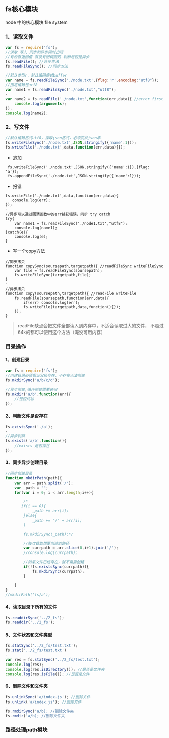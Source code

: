 ## fs核心模块
node 中的核心模块 file system

### 1、读取文件
```javascript
var fs = require('fs');
//读取 写入 同步和异步同时出现
//有没有返回值 有没有回调函数 判断是否是异步
fs.readFile(); //异步方法
fs.readFileSync(); //同步方法
```
```javascript
//默认类型r，默认编码格式buffer
var name = fs.readFileSync('./node.txt',{flag:'r',encoding:"utf8"});
//指定编码是utf8
var name1 = fs.readFileSync('./node.txt',"utf8");
-
var name2 = fs.readFile('./node.txt',function(err,data){ //error first
    console.log(arguments);
});
console.log(name2);
```

### 2、写文件
```javascript
//默认编码格式utf8，存取json格式，必须变成json串
fs.writeFileSync('./node.txt',JSON.stringify({'name':1}));
fs.writeFile('./node.txt',data,function(err,data){});
```
- 追加
```
 fs.writeFileSync('./node.txt',JSON.stringify({'name':1}),{flag: 'a'});
 fs.appendFileSync('./node.txt',JSON.stringify({'name':1}));
```

- 报错
```
fs.writeFile('./node.txt',data,function(err,data){
   console.log(err);
});
-
//异步可以通过回调函数中的err捕获错误，同步 try catch
try{
    var name1 = fs.readFileSync('./node1.txt',"utf8");
    console.log(name1);
}catch(e){
    console.log(e);
}
```

- 写一个copy方法
```
//同步拷贝
function copySync(soursepath,targetpath){ //readFileSync writeFileSync
    var file = fs.readFileSync(soursepath);
    fs.writeFileSync(targetpath,file);
}
-
//异步拷贝
function copy(soursepath,targetpath){ //readFile writeFile
    fs.readFile(soursepath,function(err,data){
        if(err) console.log(err);
        fs.writeFile(targetpath,data,function(){});
    });
}
```
> readFile缺点会把文件全部读入到内存中，不适合读取过大的文件，
不超过64k的都可以使用这个方法（淹没可用内存）

### 目录操作
#### 1、创建目录
```javascript
var fs = require('fs');
//创建目录必须保证父级存在，不存在无法创建
fs.mkdirSync('a/b/c/d');
-
//异步创建,循环创建需要递归
fs.mkdir('a/b',function(err){
    //是否成功
});
```

#### 2、判断文件是否存在
```javascript
fs.existsSync('./a');
-
//异步判断
fs.exists('a/b',function(){
    //exists 是否存在
});
```

#### 3、同步异步创建目录
```javascript
//同步创建目录
function mkdirPath(path){
    var arr = path.split('/');
    var _path = "";
    for(var i = 0; i < arr.length;i++){

        /*
       if(i == 0){
            _path += arr[i];
        }else{
            _path += "/" + arr[i];
        }

        fs.mkdirSync(_path);*/

        //每次截取想要创建的路径
        var currpath = arr.slice(0,i+1).join('/');
        //console.log(currpath);

        //如果文件已经存在，就不需要创建
        if(!fs.existsSync(currpath)){
            fs.mkdirSync(currpath);
        }

    }
}
//mkdirPath('fs/a');
```

#### 4、读取目录下所有的文件 
```javascript
fs.readdirSync('../2_fs');
fs.readdir('../2_fs');
```

#### 5、文件状态和文件类型
```javascript
fs.statSync('../2_fs/test.txt');
fs.stat('../2_fs/test.txt')
-
var res = fs.statSync('../2_fs/test.txt');
console.log(res);
console.log(res.isDirectory()); //是否是文件夹
console.log(res.isFile()); //是否是文件
```

#### 6、删除文件和文件夹
```javascript
fs.unlinkSync('a/index.js'); //删除文件
fs.unlink('a/index.js'); //删除文件
-
fs.rmdirSync('a/b); //删除文件夹
fs.rmdir('a/b); //删除文件夹
```

### 路径处理path模块




